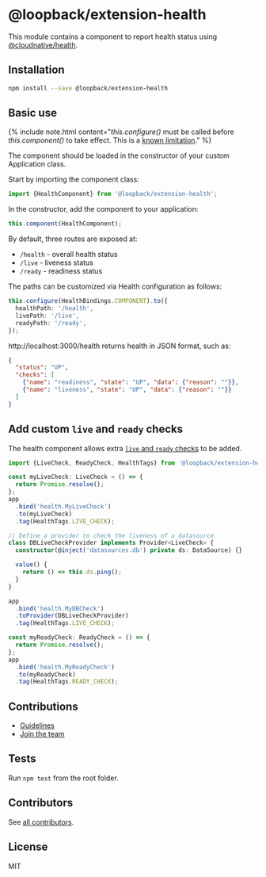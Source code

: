 # @loopback/extension-health

This module contains a component to report health status using
[@cloudnative/health](https://github.com/CloudNativeJS/cloud-health).

## Installation

```sh
npm install --save @loopback/extension-health
```

## Basic use

{% include note.html content="*this.configure()* must be called before *this.component()* to take effect. This is a [known limitation](https://github.com/strongloop/loopback-next/issues/4289#issuecomment-564617263)." %}

The component should be loaded in the constructor of your custom Application
class.

Start by importing the component class:

```ts
import {HealthComponent} from '@loopback/extension-health';
```

In the constructor, add the component to your application:

```ts
this.component(HealthComponent);
```

By default, three routes are exposed at:

- `/health` - overall health status
- `/live` - liveness status
- `/ready` - readiness status

The paths can be customized via Health configuration as follows:

```ts
this.configure(HealthBindings.COMPONENT).to({
  healthPath: '/health',
  livePath: '/live',
  readyPath: '/ready',
});
```

http://localhost:3000/health returns health in JSON format, such as:

```json
{
  "status": "UP",
  "checks": [
    {"name": "readiness", "state": "UP", "data": {"reason": ""}},
    {"name": "liveness", "state": "UP", "data": {"reason": ""}}
  ]
}
```

## Add custom `live` and `ready` checks

The health component allows extra
[`live` and `ready` checks](https://github.com/CloudNativeJS/cloud-health#readiness-vs-liveness)
to be added.

```ts
import {LiveCheck, ReadyCheck, HealthTags} from '@loopback/extension-health';

const myLiveCheck: LiveCheck = () => {
  return Promise.resolve();
};
app
  .bind('health.MyLiveCheck')
  .to(myLiveCheck)
  .tag(HealthTags.LIVE_CHECK);

// Define a provider to check the liveness of a datasource
class DBLiveCheckProvider implements Provider<LiveCheck> {
  constructor(@inject('datasources.db') private ds: DataSource) {}

  value() {
    return () => this.ds.ping();
  }
}

app
  .bind('health.MyDBCheck')
  .toProvider(DBLiveCheckProvider)
  .tag(HealthTags.LIVE_CHECK);

const myReadyCheck: ReadyCheck = () => {
  return Promise.resolve();
};
app
  .bind('health.MyReadyCheck')
  .to(myReadyCheck)
  .tag(HealthTags.READY_CHECK);
```

## Contributions

- [Guidelines](https://github.com/strongloop/loopback-next/blob/master/docs/CONTRIBUTING.md)
- [Join the team](https://github.com/strongloop/loopback-next/issues/110)

## Tests

Run `npm test` from the root folder.

## Contributors

See
[all contributors](https://github.com/strongloop/loopback-next/graphs/contributors).

## License

MIT
